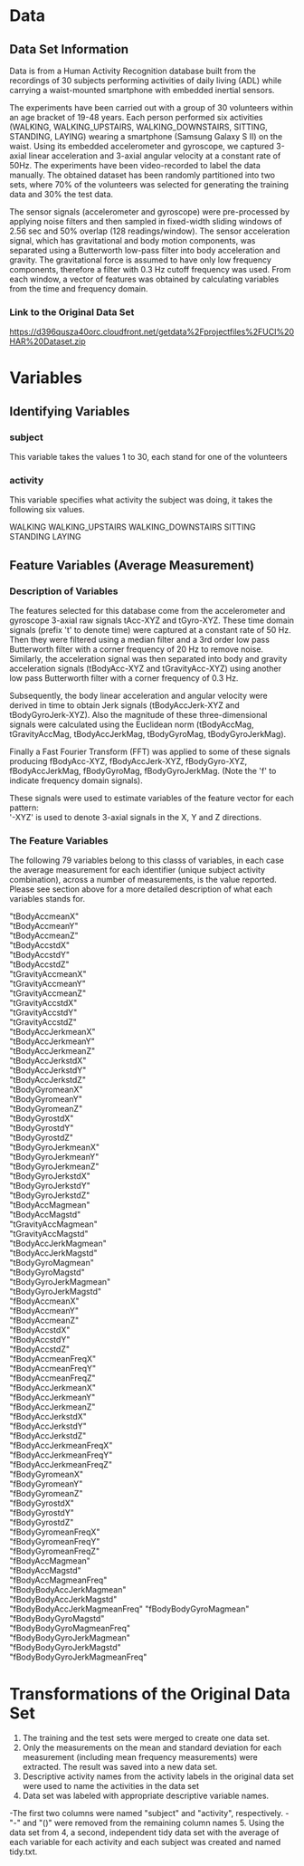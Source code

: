 # Data

## Data Set Information

Data is from a Human Activity Recognition database built from the recordings of 30 subjects performing activities of daily living (ADL) while carrying a waist-mounted smartphone with embedded inertial sensors.

The experiments have been carried out with a group of 30 volunteers within an age bracket of 19-48 years. Each person performed six activities (WALKING, WALKING_UPSTAIRS, WALKING_DOWNSTAIRS, SITTING, STANDING, LAYING) wearing a smartphone (Samsung Galaxy S II) on the waist. Using its embedded accelerometer and gyroscope, we captured 3-axial linear acceleration and 3-axial angular velocity at a constant rate of 50Hz. The experiments have been video-recorded to label the data manually. The obtained dataset has been randomly partitioned into two sets, where 70% of the volunteers was selected for generating the training data and 30% the test data. 

The sensor signals (accelerometer and gyroscope) were pre-processed by applying noise filters and then sampled in fixed-width sliding windows of 2.56 sec and 50% overlap (128 readings/window). The sensor acceleration signal, which has gravitational and body motion components, was separated using a Butterworth low-pass filter into body acceleration and gravity. The gravitational force is assumed to have only low frequency components, therefore a filter with 0.3 Hz cutoff frequency was used. From each window, a vector of features was obtained by calculating variables from the time and frequency domain.

### Link to the Original Data Set

https://d396qusza40orc.cloudfront.net/getdata%2Fprojectfiles%2FUCI%20HAR%20Dataset.zip

# Variables

## Identifying Variables

### subject 
This variable takes the values 1 to 30, each stand for one of the volunteers 

### activity
This variable specifies what activity the subject was doing, it takes the following six values. 

WALKING
WALKING_UPSTAIRS
WALKING_DOWNSTAIRS
SITTING
STANDING
LAYING

## Feature Variables (Average Measurement)

### Description of Variables
The features selected for this database come from the accelerometer and gyroscope 3-axial raw signals tAcc-XYZ and tGyro-XYZ. These time domain signals (prefix 't' to denote time) were captured at a constant rate of 50 Hz. Then they were filtered using a median filter and a 3rd order low pass Butterworth filter with a corner frequency of 20 Hz to remove noise. Similarly, the acceleration signal was then separated into body and gravity acceleration signals (tBodyAcc-XYZ and tGravityAcc-XYZ) using another low pass Butterworth filter with a corner frequency of 0.3 Hz. 

Subsequently, the body linear acceleration and angular velocity were derived in time to obtain Jerk signals (tBodyAccJerk-XYZ and tBodyGyroJerk-XYZ). Also the magnitude of these three-dimensional signals were calculated using the Euclidean norm (tBodyAccMag, tGravityAccMag, tBodyAccJerkMag, tBodyGyroMag, tBodyGyroJerkMag). 

Finally a Fast Fourier Transform (FFT) was applied to some of these signals producing fBodyAcc-XYZ, fBodyAccJerk-XYZ, fBodyGyro-XYZ, fBodyAccJerkMag, fBodyGyroMag, fBodyGyroJerkMag. (Note the 'f' to indicate frequency domain signals). 

These signals were used to estimate variables of the feature vector for each pattern:  
'-XYZ' is used to denote 3-axial signals in the X, Y and Z directions.

### The Feature Variables

The following 79 variables belong to this classs of variables, in each case the average measurement for each identifier (unique subject activity combination), across a number of measurements, is the value reported. Please see section above for a more detailed description of what each variables stands for. 

"tBodyAccmeanX"               
"tBodyAccmeanY"                
"tBodyAccmeanZ"                
"tBodyAccstdX"                
"tBodyAccstdY"                 
"tBodyAccstdZ"                 
"tGravityAccmeanX"            
"tGravityAccmeanY"             
"tGravityAccmeanZ"             
"tGravityAccstdX"             
"tGravityAccstdY"              
"tGravityAccstdZ"              
"tBodyAccJerkmeanX"           
"tBodyAccJerkmeanY"            
"tBodyAccJerkmeanZ"            
"tBodyAccJerkstdX"            
"tBodyAccJerkstdY"             
"tBodyAccJerkstdZ"             
"tBodyGyromeanX"              
"tBodyGyromeanY"               
"tBodyGyromeanZ"               
"tBodyGyrostdX"               
"tBodyGyrostdY"                
"tBodyGyrostdZ"                
"tBodyGyroJerkmeanX"          
"tBodyGyroJerkmeanY"           
"tBodyGyroJerkmeanZ"           
"tBodyGyroJerkstdX"           
"tBodyGyroJerkstdY"            
"tBodyGyroJerkstdZ"            
"tBodyAccMagmean"             
"tBodyAccMagstd"              
"tGravityAccMagmean"           
"tGravityAccMagstd"           
"tBodyAccJerkMagmean"          
"tBodyAccJerkMagstd"           
"tBodyGyroMagmean"            
"tBodyGyroMagstd"              
"tBodyGyroJerkMagmean"         
"tBodyGyroJerkMagstd"         
"fBodyAccmeanX"               
"fBodyAccmeanY"                
"fBodyAccmeanZ"               
"fBodyAccstdX"                 
"fBodyAccstdY"                 
"fBodyAccstdZ"                
"fBodyAccmeanFreqX"            
"fBodyAccmeanFreqY"            
"fBodyAccmeanFreqZ"           
"fBodyAccJerkmeanX"            
"fBodyAccJerkmeanY"            
"fBodyAccJerkmeanZ"           
"fBodyAccJerkstdX"             
"fBodyAccJerkstdY"             
"fBodyAccJerkstdZ"            
"fBodyAccJerkmeanFreqX"        
"fBodyAccJerkmeanFreqY"        
"fBodyAccJerkmeanFreqZ"       
"fBodyGyromeanX"               
"fBodyGyromeanY"               
"fBodyGyromeanZ"              
"fBodyGyrostdX"                
"fBodyGyrostdY"                
"fBodyGyrostdZ"               
"fBodyGyromeanFreqX"           
"fBodyGyromeanFreqY"           
"fBodyGyromeanFreqZ"          
"fBodyAccMagmean"              
"fBodyAccMagstd"               
"fBodyAccMagmeanFreq"         
"fBodyBodyAccJerkMagmean"      
"fBodyBodyAccJerkMagstd"       
"fBodyBodyAccJerkMagmeanFreq" 
"fBodyBodyGyroMagmean"         
"fBodyBodyGyroMagstd"          
"fBodyBodyGyroMagmeanFreq"    
"fBodyBodyGyroJerkMagmean"     
"fBodyBodyGyroJerkMagstd"      
"fBodyBodyGyroJerkMagmeanFreq"
 
# Transformations of the Original Data Set

1. The training and the test sets were merged to create one data set.
2. Only the measurements on the mean and standard deviation for each measurement (including mean frequency measurements) were extracted. The result was saved into a new data set. 
3. Descriptive activity names from the activity labels in the original data set were used to name the activities in the data set
4. Data set was labeled with appropriate descriptive variable names.

-The first two columns were named "subject" and "activity", respectively. 
-"-" and "()" were removed from the remaining column names 
5. Using the data set from 4, a second, independent tidy data set with the average of each variable for each activity and each subject was created and named tidy.txt. 
